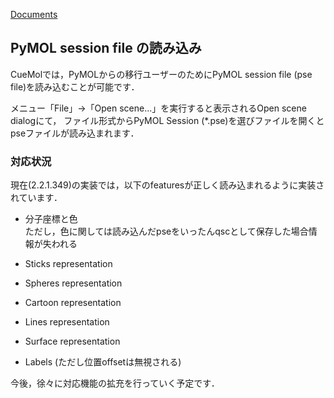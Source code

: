 [Documents](../../Documents)

## PyMOL session file の読み込み

CueMolでは，PyMOLからの移行ユーザーのためにPyMOL session file (pse file)を読み込むことが可能です．

メニュー「File」→「Open scene...」を実行すると表示されるOpen scene dialogにて，
ファイル形式からPyMOL Session (*.pse)を選びファイルを開くとpseファイルが読み込まれます．

### 対応状況

現在(2.2.1.349)の実装では，以下のfeaturesが正しく読み込まれるように実装されています．

*  分子座標と色<br />
ただし，色に関しては読み込んだpseをいったんqscとして保存した場合情報が失われる

*  Sticks representation
*  Spheres representation
*  Cartoon representation
*  Lines representation
*  Surface representation
*  Labels (ただし位置offsetは無視される)

今後，徐々に対応機能の拡充を行っていく予定です．